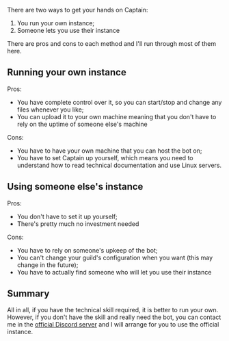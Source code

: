There are two ways to get your hands on Captain:

1. You run your own instance;
2. Someone lets you use their instance

There are pros and cons to each method and I'll run through most of them here.

## Running your own instance

Pros:

* You have complete control over it, so you can start/stop and change any files whenever you like;
* You can upload it to your own machine meaning that you don't have to rely on the uptime of someone else's machine

Cons:

* You have to have your own machine that you can host the bot on;
* You have to set Captain up yourself, which means you need to understand how to read technical documentation and use Linux servers.

## Using someone else's instance

Pros:

* You don't have to set it up yourself;
* There's pretty much no investment needed

Cons:

* You have to rely on someone's upkeep of the bot;
* You can't change your guild's configuration when you want (this may change in the future);
* You have to actually find someone who will let you use their instance

## Summary

All in all, if you have the technical skill required, it is better to run your own. However, if you don't have the skill and really need the bot, you can contact me in the [official Discord server](https://discord.gg/pWraGYX) and I will arrange for you to use the official instance.